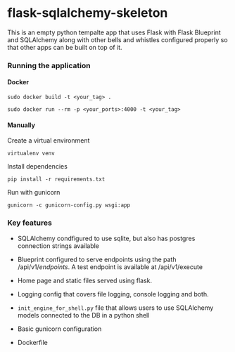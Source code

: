 # flask-sqlalchemy-skeleton

This is an empty python tempalte app that uses Flask with Flask Blueprint and SQLAlchemy along with other bells and whistles configured properly so that other apps can be built on top of it.

### Running the application

#### Docker

`sudo docker build -t <your_tag> .`

`sudo docker run --rm -p <your_ports>:4000 -t <your_tag>`

#### Manually

Create a virtual environment

`virtualenv venv`

Install dependencies

`pip install -r requirements.txt`

Run with gunicorn

`gunicorn -c gunicorn-config.py wsgi:app`

### Key features

* SQLAlchemy condfigured to use sqlite, but also has postgres connection strings available

* Blueprint configured to serve endpoints using the path /api/v1/_endpoints_. A test endpoint is available at /api/v1/execute

* Home page and static files served using flask.

* Logging config that covers file logging, console logging and both.

* `init_engine_for_shell.py` file that allows users to use SQLAlchemy models connected to the DB in a python shell

* Basic gunicorn configuration

* Dockerfile 



